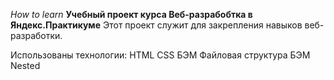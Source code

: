 *How to learn*
**Учебный проект курса Веб-разрабобтка в Яндекс.Практикуме**
Этот проект служит для закрепления навыков веб-разработки. 

Использованы технологии: 
HTML
CSS
БЭМ
Файловая структура БЭМ Nested
